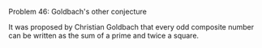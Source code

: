 Problem 46: Goldbach's other conjecture

It was proposed by Christian Goldbach that every odd composite number can be written as the sum of a prime and twice a square.